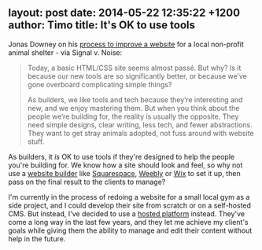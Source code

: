 layout: post
date: 2014-05-22 12:35:22 +1200
author: Timo
title: It's OK to use tools
----

<!-- excerpt -->

Jonas Downey on his [process to improve a website](http://signalvnoise.com/posts/3752-its-ok-not-to-use-tools) for a local non-profit animal shelter - via Signal v. Noise:

> Today, a basic HTML/CSS site seems almost passé. But why? Is it because our new tools are so significantly better, or because we’ve gone overboard complicating simple things?
> 
> As builders, we like tools and tech because they’re interesting and new, and we enjoy mastering them. But when you think about the people we’re building for, the reality is usually the opposite. They need simple designs, clear writing, less tech, and fewer abstractions. They want to get stray animals adopted, not fuss around with website stuff.

As builders, it *is* OK to use tools if they're designed to help the people you're building for. We know how a site should look and feel, so why not use a [website builder](https://iwantmyname.com/services/website-builder) like [Squarespace](https://iwantmyname.com/features/applications/custom-domain-apps/websites/squarespace-build-your-website-with-own-url), [Weebly](https://iwantmyname.com/features/applications/custom-domain-apps/websites/weebly-create-free-website-with-own-address) or [Wix](https://iwantmyname.com/features/applications/custom-domain-apps/websites/wix-make-flash-website-own-url) to set it up, then pass on the final result to the clients to manage?

<!-- /excerpt -->

I'm currently in the process of redoing a website for a small local gym as a side project, and I could develop their site from scratch or on a self-hosted CMS. But instead, I've decided to use a [hosted platform](https://iwantmyname.com/services) instead. They've come a long way in the last few years, and they let me achieve my client's goals while giving them the ability to manage and edit their content without help in the future.
